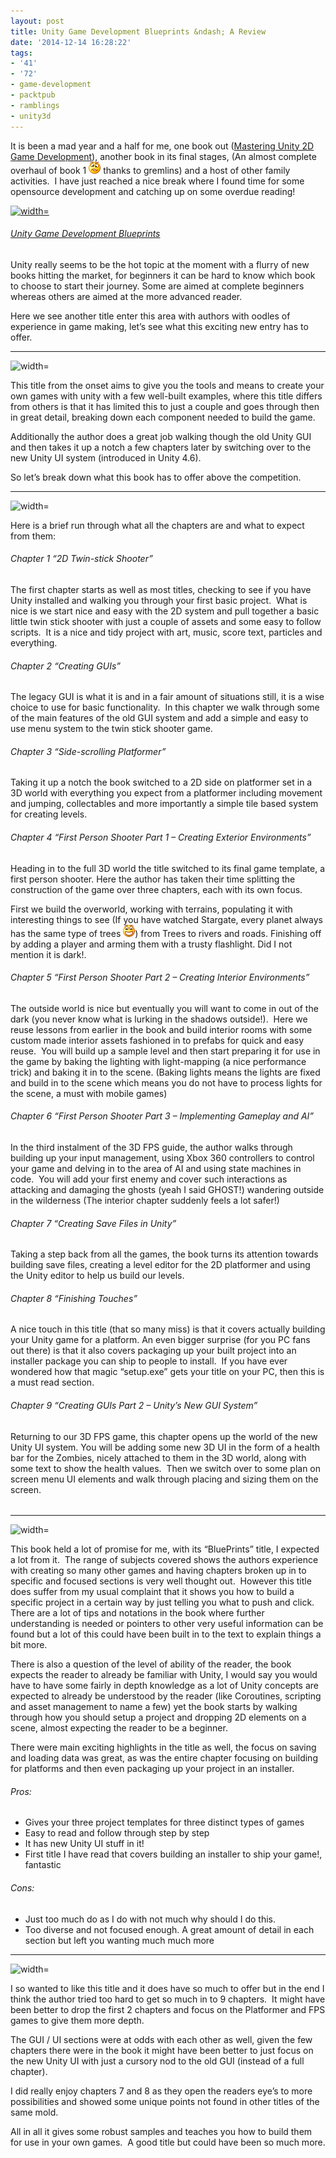 ```yaml
---
layout: post
title: Unity Game Development Blueprints &ndash; A Review
date: '2014-12-14 16:28:22'
tags:
- '41'
- '72'
- game-development
- packtpub
- ramblings
- unity3d
---
```


It is been a mad year and a half for me, one book out ([Mastering Unity 2D Game Development](https://www.packtpub.com/mastering-unity/book)), another book in its final stages, (An almost complete overhaul of book 1 ![Confused smile](/Images/wordpress/2014/12/wlEmoticon-confusedsmile.png) thanks to gremlins) and a host of other family activities.&nbsp; I have just reached a nice break where I found time for some opensource development and catching up on some overdue reading!

[![ width=](https://www.packtpub.com/sites/default/files/3655OT_Unity%20Game%20Development%20Blueprints_Frontcover.jpg)](http://bit.ly/unityblu)

###### [Unity Game Development Blueprints](http://bit.ly/unityblu)

Unity really seems to be the hot topic at the moment with a flurry of new books hitting the market, for beginners it can be hard to know which book to choose to start their journey. Some are aimed at complete beginners whereas others are aimed at the more advanced reader.

Here we see another title enter this area with authors with oodles of experience in game making, let’s see what this exciting new entry has to offer.

* * *

![width=](http://i0.wp.com/1.bp.blogspot.com/_Un0JJ6ChsQE/TDMGeB1LpyI/AAAAAAAAABU/VORQN7I2LVg/s1600/27.jpg?w=660)

This title from the onset aims to give you the tools and means to create your own games with unity with a few well-built examples, where this title differs from others is that it has limited this to just a couple and goes through then in great detail, breaking down each component needed to build the game.

Additionally the author does a great job walking though the old Unity GUI and then takes it up a notch a few chapters later by switching over to the new Unity UI system (introduced in Unity 4.6).

So let’s break down what this book has to offer above the competition.

* * *

![width=](http://i2.wp.com/1.bp.blogspot.com/-ura1_XT2-2g/Twob02iku-I/AAAAAAAAAKo/U4Uhirf68K0/s1600/HiRes.jpg?resize=361%2C301)

Here is a brief run through what all the chapters are and what to expect from them:

###### Chapter 1 “2D Twin-stick Shooter”

The first chapter starts as well as most titles, checking to see if you have Unity installed and walking you through your first basic project.&nbsp; What is nice is we start nice and easy with the 2D system and pull together a basic little twin stick shooter with just a couple of assets and some easy to follow scripts.&nbsp; It is a nice and tidy project with art, music, score text, particles and everything.

###### Chapter 2 “Creating GUIs”

The legacy GUI is what it is and in a fair amount of situations still, it is a wise choice to use for basic functionality.&nbsp; In this chapter we walk through some of the main features of the old GUI system and add a simple and easy to use menu system to the twin stick shooter game.

###### Chapter 3 “Side-scrolling Platformer”

Taking it up a notch the book switched to a 2D side on platformer set in a 3D world with everything you expect from a platformer including movement and jumping, collectables and more importantly a simple tile based system for creating levels.

###### Chapter 4 “First Person Shooter Part 1 – Creating Exterior Environments”

Heading in to the full 3D world the title switched to its final game template, a first person shooter. Here the author has taken their time splitting the construction of the game over three chapters, each with its own focus.

First we build the overworld, working with terrains, populating it with interesting things to see (If you have watched Stargate, every planet always has the same type of trees ![Open-mouthed smile](/Images/wordpress/2014/12/wlEmoticon-openmouthedsmile.png)) from Trees to rivers and roads. Finishing off by adding a player and arming them with a trusty flashlight. Did I not mention it is dark!.

###### Chapter 5 “First Person Shooter Part 2 – Creating Interior Environments”

The outside world is nice but eventually you will want to come in out of the dark (you never know what is lurking in the shadows outside!).&nbsp; Here we reuse lessons from earlier in the book and build interior rooms with some custom made interior assets fashioned in to prefabs for quick and easy reuse.&nbsp; You will build up a sample level and then start preparing it for use in the game by baking the lighting with light-mapping (a nice performance trick) and baking it in to the scene. (Baking lights means the lights are fixed and build in to the scene which means you do not have to process lights for the scene, a must with mobile games)

###### Chapter 6 “First Person Shooter Part 3 – Implementing Gameplay and AI”

In the third instalment of the 3D FPS guide, the author walks through building up your input management, using Xbox 360 controllers to control your game and delving in to the area of AI and using state machines in code.&nbsp; You will add your first enemy and cover such interactions as attacking and damaging the ghosts (yeah I said GHOST!) wandering outside in the wilderness (The interior chapter suddenly feels a lot safer!)

###### Chapter 7 “Creating Save Files in Unity”

Taking a step back from all the games, the book turns its attention towards building save files, creating a level editor for the 2D platformer and using the Unity editor to help us build our levels.

###### Chapter 8 “Finishing Touches”

A nice touch in this title (that so many miss) is that it covers actually building your Unity game for a platform. An even bigger surprise (for you PC fans out there) is that it also covers packaging up your built project into an installer package you can ship to people to install.&nbsp; If you have ever wondered how that magic “setup.exe” gets your title on your PC, then this is a must read section.

###### Chapter 9 “Creating GUIs Part 2 – Unity’s New GUI System”

Returning to our 3D FPS game, this chapter opens up the world of the new Unity UI system. You will be adding some new 3D UI in the form of a health bar for the Zombies, nicely attached to them in the 3D world, along with some text to show the health values.&nbsp; Then we switch over to some plan on screen menu UI elements and walk through placing and sizing them on the screen.

###### 

###### 

* * *

![width=](http://i2.wp.com/1.bp.blogspot.com/-YJZ1X0X20x8/T6MOhBQk54I/AAAAAAAAB-8/WgJn-q4Ohaw/s1600/My+Thoughts.png?resize=354%2C109)

This book held a lot of promise for me, with its “BluePrints” title, I expected a lot from it.&nbsp; The range of subjects covered shows the authors experience with creating so many other games and having chapters broken up in to specific and focused sections is very well thought out.&nbsp; However this title does suffer from my usual complaint that it shows you how to build a specific project in a certain way by just telling you what to push and click.&nbsp; There are a lot of tips and notations in the book where further understanding is needed or pointers to other very useful information can be found but a lot of this could have been built in to the text to explain things a bit more.

There is also a question of the level of ability of the reader, the book expects the reader to already be familiar with Unity, I would say you would have to have some fairly in depth knowledge as a lot of Unity concepts are expected to already be understood by the reader (like Coroutines, scripting and asset management to name a few) yet the book starts by walking through how you should setup a project and dropping 2D elements on a scene, almost expecting the reader to be a beginner.

There were main exciting highlights in the title as well, the focus on saving and loading data was great, as was the entire chapter focusing on building for platforms and then even packaging up your project in an installer.

###### Pros:

- Gives your three project templates for three distinct types of games
- Easy to read and follow through step by step
- It has new Unity UI stuff in it!
- First title I have read that covers building an installer to ship your game!, fantastic

###### Cons:

- Just too much do as I do with not much why should I do this.
- Too diverse and not focused enough. A great amount of detail in each section but left you wanting much much more

* * *

![width=](http://i2.wp.com/www.magicalmaths.org/wp-content/uploads/2012/11/conclusion-introduction-starter-plenary.jpg?w=660)

I so wanted to like this title and it does have so much to offer but in the end I think the author tried too hard to get so much in to 9 chapters.&nbsp; It might have been better to drop the first 2 chapters and focus on the Platformer and FPS games to give them more depth.

The GUI / UI sections were at odds with each other as well, given the few chapters there were in the book it might have been better to just focus on the new Unity UI with just a cursory nod to the old GUI (instead of a full chapter).

I did really enjoy chapters 7 and 8 as they open the readers eye’s to more possibilities and showed some unique points not found in other titles of the same mold.

All in all it gives some robust samples and teaches you how to build them for use in your own games.&nbsp; A good title but could have been so much more.

